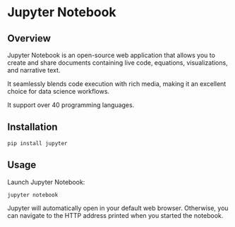 # Jupyter Notebook

## Overview

Jupyter Notebook is an open-source web application that allows you to create and share documents containing live code, equations, visualizations, and narrative text.

It seamlessly blends code execution with rich media, making it an excellent choice for data science workflows.

It support over 40 programming languages.


## Installation

```shell
pip install jupyter
```

## Usage

Launch Jupyter Notebook:
```shell
jupyter notebook
```

Jupyter will automatically open in your default web browser. Otherwise, you can navigate to the HTTP address printed when you started the notebook.
